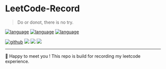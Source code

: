 # LeetCode-Record

> Do or donot, there is no try. ​​​

[![language](https://img.shields.io/badge/language-python-blue.svg)]()
[![language](https://img.shields.io/badge/language-scala-yellow.svg)]()
[![language](https://img.shields.io/badge/language-R-red.svg)]()

[![github](https://img.shields.io/badge/Github-wj19816-black)](https://github.com/wj19816)
[![](https://img.shields.io/badge/个人主页-WangZiduan-green)](https://wj19816.github.io/)
[![](https://img.shields.io/badge/bilibili-王子段-ff69b4)](https://space.bilibili.com/6842399)
[![](https://img.shields.io/badge/微博-阿静想努力成为程序员呀-white)](https://weibo.com/6449405592)

---

🍺 Happy to meet you ! This repo is build for recording my leetcode experience.